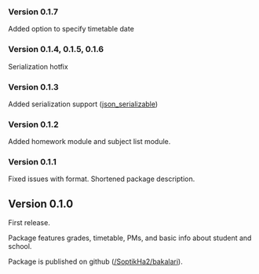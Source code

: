 ### Version 0.1.7
Added option to specify timetable date

### Version 0.1.4, 0.1.5, 0.1.6
Serialization hotfix

### Version 0.1.3
Added serialization support ([json_serializable](https://pub.dartlang.org/packages/json_serializable))

### Version 0.1.2
Added homework module and subject list module.

### Version 0.1.1
Fixed issues with format. Shortened package description.

## Version 0.1.0
First release.

Package features grades, timetable, PMs, and basic info about student and school.

Package is published on github ([/SoptikHa2/bakalari](https://github.com/SoptikHa2/bakalari)).